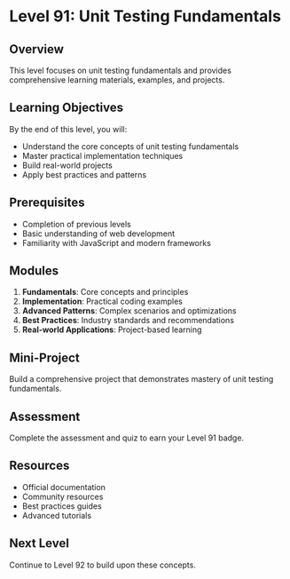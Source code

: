 # Level 91: Unit Testing Fundamentals

## Overview
This level focuses on unit testing fundamentals and provides comprehensive learning materials, examples, and projects.

## Learning Objectives
By the end of this level, you will:
- Understand the core concepts of unit testing fundamentals
- Master practical implementation techniques
- Build real-world projects
- Apply best practices and patterns

## Prerequisites
- Completion of previous levels
- Basic understanding of web development
- Familiarity with JavaScript and modern frameworks

## Modules
1. **Fundamentals**: Core concepts and principles
2. **Implementation**: Practical coding examples
3. **Advanced Patterns**: Complex scenarios and optimizations
4. **Best Practices**: Industry standards and recommendations
5. **Real-world Applications**: Project-based learning

## Mini-Project
Build a comprehensive project that demonstrates mastery of unit testing fundamentals.

## Assessment
Complete the assessment and quiz to earn your Level 91 badge.

## Resources
- Official documentation
- Community resources
- Best practices guides
- Advanced tutorials

## Next Level
Continue to Level 92 to build upon these concepts.

